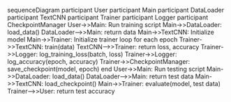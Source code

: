 sequenceDiagram
    participant User
    participant Main
    participant DataLoader
    participant TextCNN
    participant Trainer
    participant Logger
    participant CheckpointManager
    User->>Main: Run training script
    Main->>DataLoader: load_data()
    DataLoader-->>Main: return data
    Main->>TextCNN: Initialize model
    Main->>Trainer: Initialize trainer
    loop for each epoch
        Trainer->>TextCNN: train(data)
        TextCNN-->>Trainer: return loss, accuracy
        Trainer->>Logger: log_training_loss(batch, loss)
        Trainer->>Logger: log_accuracy(epoch, accuracy)
        Trainer->>CheckpointManager: save_checkpoint(model, epoch)
    end
    User->>Main: Run testing script
    Main->>DataLoader: load_data()
    DataLoader-->>Main: return test data
    Main->>TextCNN: load_checkpoint()
    Main->>Trainer: evaluate(model, test data)
    Trainer-->>User: return test accuracy